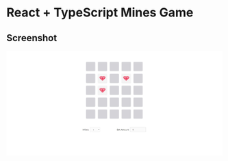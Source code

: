 # React + TypeScript Mines Game

## Screenshot
<img alt="React Js Mines Game" src="./public/mines.jpeg" />